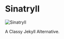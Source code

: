 Sinatryll
=========

![Sinatryll](http://i.telegraph.co.uk/multimedia/archive/01402/frankSinatra_1402870c.jpg)

A Classy Jekyll Alternative.
